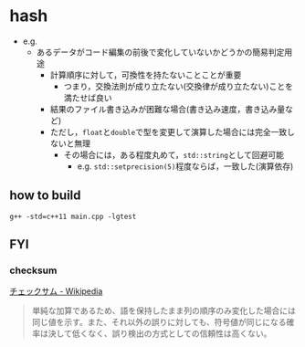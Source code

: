 # hash

* e.g.
  * あるデータがコード編集の前後で変化していないかどうかの簡易判定用途
    * 計算順序に対して，可換性を持たないことことが重要
      * つまり，交換法則が成り立たない(交換律が成り立たない)ことを満たせば良い
    * 結果のファイル書き込みが困難な場合(書き込み速度，書き込み量など)
    * ただし，`float`と`double`で型を変更して演算した場合には完全一致しないと無理
      * その場合には，ある程度丸めて，`std::string`として回避可能
        * e.g. `std::setprecision(5)`程度ならば，一致した(演算依存)

## how to build
```
g++ -std=c++11 main.cpp -lgtest
```

## FYI
### checksum
[チェックサム \- Wikipedia]( https://ja.wikipedia.org/wiki/%E3%83%81%E3%82%A7%E3%83%83%E3%82%AF%E3%82%B5%E3%83%A0 )

> 単純な加算であるため、語を保持したまま列の順序のみ変化した場合には同じ値を示す。また、それ以外の誤りに対しても、符号値が同じになる確率は決して低くなく、誤り検出の方式としての信頼性は高くない。

